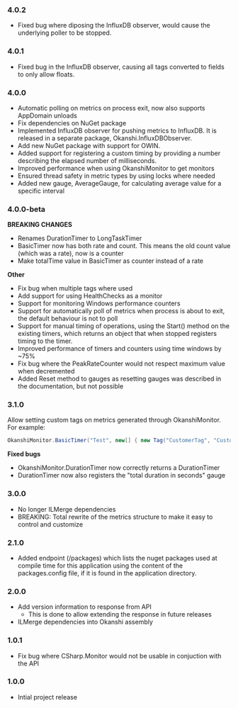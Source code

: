 ### 4.0.2

* Fixed bug where diposing the InfluxDB observer, would cause the underlying poller to be stopped.

### 4.0.1

* Fixed bug in the InfluxDB observer, causing all tags converted to fields to only allow floats.

### 4.0.0

* Automatic polling on metrics on process exit, now also supports AppDomain unloads
* Fix dependencies on NuGet package
* Implemented InfluxDB observer for pushing metrics to InfluxDB. It is released in a separate package, Okanshi.InfluxDBObserver.
* Add new NuGet package with support for OWIN.
* Added support for registering a custom timing by providing a number describing the elapsed number of milliseconds.
* Improved performance when using OkanshiMonitor to get monitors
* Ensured thread safety in metric types by using locks where needed
* Added new gauge, AverageGauge, for calculating average value for a specific interval

### 4.0.0-beta

**BREAKING CHANGES**

* Renames DurationTimer to LongTaskTimer
* BasicTimer now has both rate and count. This means the old count value (which was a rate), now is a counter
* Make totalTime value in BasicTimer as counter instead of a rate

**Other**

* Fix bug when multiple tags where used
* Add support for using HealthChecks as a monitor
* Support for monitoring Windows performance counters
* Support for automatically poll of metrics when process is about to exit, the default behaviour is not to poll
* Support for manual timing of operations, using the Start() method on the existing timers, which returns an object that when stopped registers timing to the timer.
* Improved performance of timers and counters using time windows by ~75%
* Fix bug where the PeakRateCounter would not respect maximum value when decremented
* Added Reset method to gauges as resetting gauges was described in the documentation, but not possible

### 3.1.0
Allow setting custom tags on metrics generated through OkanshiMonitor.
For example:

```csharp
OkanshiMonitor.BasicTimer("Test", new[] { new Tag("CustomerTag", "CustomValue") });
```

**Fixed bugs**

* OkanshiMonitor.DurationTimer now correctly returns a DurationTimer
* DurationTimer now also registers the "total duration in seconds" gauge

### 3.0.0
* No longer ILMerge dependencies
* BREAKING: Total rewrite of the metrics structure to make it easy to control and customize

### 2.1.0
* Added endpoint (/packages) which lists the nuget packages used at compile time for this application using the content of the packages.config file, if it is found in the application directory.

### 2.0.0
* Add version information to response from API
	* This is done to allow extending the response in future releases
* ILMerge dependencies into Okanshi assembly

### 1.0.1
* Fix bug where CSharp.Monitor would not be usable in conjuction with the API

### 1.0.0
* Intial project release
